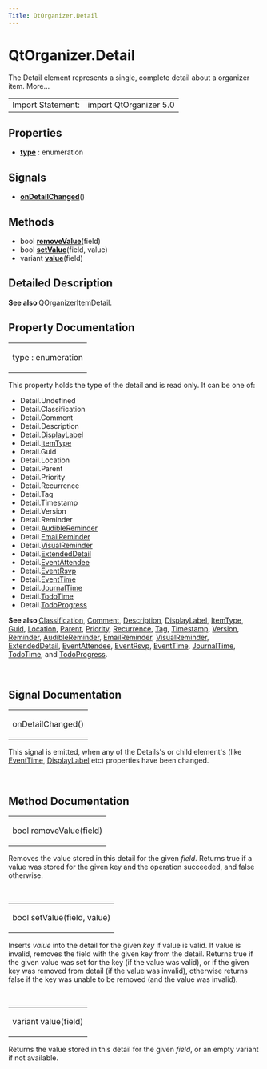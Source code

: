 ```yaml
---
Title: QtOrganizer.Detail
---
```


# QtOrganizer.Detail

<span class="subtitle"></span>
<!-- $$$Detail-brief -->
<p>The Detail element represents a single, complete detail about a organizer item. More...</p>
<!-- @@@Detail -->
<table class="alignedsummary">
<tr><td class="memItemLeft rightAlign topAlign"> Import Statement:</td><td class="memItemRight bottomAlign"> import QtOrganizer 5.0</td></tr></table><ul>
</ul>
<h2 id="properties">Properties</h2>
<ul>
<li class="fn"><b><b><a href="#type-prop">type</a></b></b> : enumeration</li>
</ul>
<h2 id="signals">Signals</h2>
<ul>
<li class="fn"><b><b><a href="#onDetailChanged-signal">onDetailChanged</a></b></b>()</li>
</ul>
<h2 id="methods">Methods</h2>
<ul>
<li class="fn">bool <b><b><a href="#removeValue-method">removeValue</a></b></b>(field)</li>
<li class="fn">bool <b><b><a href="#setValue-method">setValue</a></b></b>(field, value)</li>
<li class="fn">variant <b><b><a href="#value-method">value</a></b></b>(field)</li>
</ul>
<!-- $$$Detail-description -->
<h2 id="details">Detailed Description</h2>
</p>
<p><b>See also </b>QOrganizerItemDetail.</p>
<!-- @@@Detail -->
<h2>Property Documentation</h2>
<!-- $$$type -->
<table class="qmlname"><tr valign="top" id="type-prop"><td class="tblQmlPropNode"><p><span class="name">type</span> : <span class="type">enumeration</span></p></td></tr></table><p>This property holds the type of the detail and is read only. It can be one of:</p>
<ul>
<li>Detail.Undefined</li>
<li>Detail.Classification</li>
<li>Detail.Comment</li>
<li>Detail.Description</li>
<li>Detail.<a href="QtOrganizer.DisplayLabel.md">DisplayLabel</a></li>
<li>Detail.<a href="QtOrganizer.ItemType.md">ItemType</a></li>
<li>Detail.Guid</li>
<li>Detail.Location</li>
<li>Detail.Parent</li>
<li>Detail.Priority</li>
<li>Detail.Recurrence</li>
<li>Detail.Tag</li>
<li>Detail.Timestamp</li>
<li>Detail.Version</li>
<li>Detail.Reminder</li>
<li>Detail.<a href="QtOrganizer.AudibleReminder.md">AudibleReminder</a></li>
<li>Detail.<a href="QtOrganizer.EmailReminder.md">EmailReminder</a></li>
<li>Detail.<a href="QtOrganizer.VisualReminder.md">VisualReminder</a></li>
<li>Detail.<a href="QtOrganizer.ExtendedDetail.md">ExtendedDetail</a></li>
<li>Detail.<a href="QtOrganizer.EventAttendee.md">EventAttendee</a></li>
<li>Detail.<a href="QtOrganizer.EventRsvp.md">EventRsvp</a></li>
<li>Detail.<a href="QtOrganizer.EventTime.md">EventTime</a></li>
<li>Detail.<a href="QtOrganizer.JournalTime.md">JournalTime</a></li>
<li>Detail.<a href="QtOrganizer.TodoTime.md">TodoTime</a></li>
<li>Detail.<a href="QtOrganizer.TodoProgress.md">TodoProgress</a></li>
</ul>
<p><b>See also </b><a href="QtOrganizer.Classification.md">Classification</a>, <a href="QtOrganizer.Comment.md">Comment</a>, <a href="QtOrganizer.Description.md">Description</a>, <a href="QtOrganizer.DisplayLabel.md">DisplayLabel</a>, <a href="QtOrganizer.ItemType.md">ItemType</a>, <a href="QtOrganizer.Guid.md">Guid</a>, <a href="QtOrganizer.Location.md">Location</a>, <a href="QtOrganizer.Parent.md">Parent</a>, <a href="QtOrganizer.Priority.md">Priority</a>, <a href="QtOrganizer.Recurrence.md">Recurrence</a>, <a href="QtOrganizer.Tag.md">Tag</a>, <a href="QtOrganizer.Timestamp.md">Timestamp</a>, <a href="QtOrganizer.Version.md">Version</a>, <a href="QtOrganizer.Reminder.md">Reminder</a>, <a href="QtOrganizer.AudibleReminder.md">AudibleReminder</a>, <a href="QtOrganizer.EmailReminder.md">EmailReminder</a>, <a href="QtOrganizer.VisualReminder.md">VisualReminder</a>, <a href="QtOrganizer.ExtendedDetail.md">ExtendedDetail</a>, <a href="QtOrganizer.EventAttendee.md">EventAttendee</a>, <a href="QtOrganizer.EventRsvp.md">EventRsvp</a>, <a href="QtOrganizer.EventTime.md">EventTime</a>, <a href="QtOrganizer.JournalTime.md">JournalTime</a>, <a href="QtOrganizer.TodoTime.md">TodoTime</a>, and <a href="QtOrganizer.TodoProgress.md">TodoProgress</a>.</p>
<!-- @@@type -->
<br/>
<h2>Signal Documentation</h2>
<!-- $$$onDetailChanged -->
<table class="qmlname"><tr valign="top" id="onDetailChanged-signal"><td class="tblQmlFuncNode"><p><span class="name">onDetailChanged</span>()</p></td></tr></table><p>This signal is emitted, when any of the Details's or child element's (like <a href="QtOrganizer.EventTime.md">EventTime</a>, <a href="QtOrganizer.DisplayLabel.md">DisplayLabel</a> etc) properties have been changed.</p>
<!-- @@@onDetailChanged -->
<br/>
<h2>Method Documentation</h2>
<!-- $$$removeValue -->
<table class="qmlname"><tr valign="top" id="removeValue-method"><td class="tblQmlFuncNode"><p><span class="type">bool</span> <span class="name">removeValue</span>(<span class="type">field</span>)</p></td></tr></table><p>Removes the value stored in this detail for the given <i>field</i>. Returns true if a value was stored for the given key and the operation succeeded, and false otherwise.</p>
<!-- @@@removeValue -->
<br/>
<!-- $$$setValue -->
<table class="qmlname"><tr valign="top" id="setValue-method"><td class="tblQmlFuncNode"><p><span class="type">bool</span> <span class="name">setValue</span>(<span class="type">field</span>, <span class="type">value</span>)</p></td></tr></table><p>Inserts <i>value</i> into the detail for the given <i>key</i> if value is valid. If value is invalid, removes the field with the given key from the detail. Returns true if the given value was set for the key (if the value was valid), or if the given key was removed from detail (if the value was invalid), otherwise returns false if the key was unable to be removed (and the value was invalid).</p>
<!-- @@@setValue -->
<br/>
<!-- $$$value -->
<table class="qmlname"><tr valign="top" id="value-method"><td class="tblQmlFuncNode"><p><span class="type">variant</span> <span class="name">value</span>(<span class="type">field</span>)</p></td></tr></table><p>Returns the value stored in this detail for the given <i>field</i>, or an empty variant if not available.</p>
<!-- @@@value -->
<br/>
